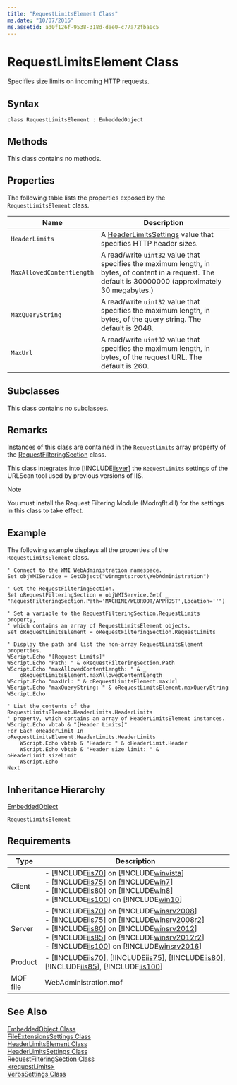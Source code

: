 ```yaml
---
title: "RequestLimitsElement Class"
ms.date: "10/07/2016"
ms.assetid: ad0f126f-9538-318d-dee0-c77a72fba0c5
---
```

# RequestLimitsElement Class
Specifies size limits on incoming HTTP requests.  
  
## Syntax  
  
```vbs  
class RequestLimitsElement : EmbeddedObject  
```  
  
## Methods  
 This class contains no methods.  
  
## Properties  
 The following table lists the properties exposed by the `RequestLimitsElement` class.  
  
|Name|Description|  
|----------|-----------------|  
|`HeaderLimits`|A [HeaderLimitsSettings](../wmi-provider/headerlimitssettings-class.md) value that specifies HTTP header sizes.|  
|`MaxAllowedContentLength`|A read/write `uint32` value that specifies the maximum length, in bytes, of content in a request. The default is 30000000 (approximately 30 megabytes.)|  
|`MaxQueryString`|A read/write `uint32` value that specifies the maximum length, in bytes, of the query string. The default is 2048.|  
|`MaxUrl`|A read/write `uint32` value that specifies the maximum length, in bytes, of the request URL. The default is 260.|  
  
## Subclasses  
 This class contains no subclasses.  
  
## Remarks  
 Instances of this class are contained in the `RequestLimits` array property of the [RequestFilteringSection](../wmi-provider/requestfilteringsection-class.md) class.  
  
 This class integrates into [!INCLUDE[iisver](../wmi-provider/includes/iisver-md.md)] the `RequestLimits` settings of the URLScan tool used by previous versions of IIS.  
  
> [!NOTE]
>  You must install the Request Filtering Module (Modrqflt.dll) for the settings in this class to take effect.  
  
## Example  
 The following example displays all the properties of the `RequestLimitsElement` class.  
  
```  
' Connect to the WMI WebAdministration namespace.  
Set objWMIService = GetObject("winmgmts:root\WebAdministration")  
  
' Get the RequestFilteringSection.  
Set oRequestFilteringSection = objWMIService.Get( _  
"RequestFilteringSection.Path='MACHINE/WEBROOT/APPHOST',Location=''")  
  
' Set a variable to the RequestFilteringSection.RequestLimits property,  
' which contains an array of RequestLimitsElement objects.  
Set oRequestLimitsElement = oRequestFilteringSection.RequestLimits  
  
' Display the path and list the non-array RequestLimitsElement properties.  
WScript.Echo "[Request Limits]"  
WScript.Echo "Path: " & oRequestFilteringSection.Path   
WScript.Echo "maxAllowedContentLength: " & _  
    oRequestLimitsElement.maxAllowedContentLength  
WScript.Echo "maxUrl: " & oRequestLimitsElement.maxUrl  
WScript.Echo "maxQueryString: " & oRequestLimitsElement.maxQueryString  
WScript.Echo   
  
' List the contents of the RequestLimitsElement.HeaderLimits.HeaderLimits  
' property, which contains an array of HeaderLimitsElement instances.  
WScript.Echo vbtab & "[Header Limits]"  
For Each oHeaderLimit In oRequestLimitsElement.HeaderLimits.HeaderLimits  
    WScript.Echo vbtab & "Header: " & oHeaderLimit.Header  
    WScript.Echo vbtab & "Header size limit: " & oHeaderLimit.sizeLimit  
    WScript.Echo   
Next  
```  
  
## Inheritance Hierarchy  
 [EmbeddedObject](../wmi-provider/embeddedobject-class.md)  
  
 `RequestLimitsElement`  
  
## Requirements  
  
|Type|Description|  
|----------|-----------------|  
|Client|-   [!INCLUDE[iis70](../wmi-provider/includes/iis70-md.md)] on [!INCLUDE[winvista](../wmi-provider/includes/winvista-md.md)]<br />-   [!INCLUDE[iis75](../wmi-provider/includes/iis75-md.md)] on [!INCLUDE[win7](../wmi-provider/includes/win7-md.md)]<br />-   [!INCLUDE[iis80](../wmi-provider/includes/iis80-md.md)] on [!INCLUDE[win8](../wmi-provider/includes/win8-md.md)]<br />-   [!INCLUDE[iis100](../wmi-provider/includes/iis100-md.md)] on [!INCLUDE[win10](../wmi-provider/includes/win10-md.md)]|  
|Server|-   [!INCLUDE[iis70](../wmi-provider/includes/iis70-md.md)] on [!INCLUDE[winsrv2008](../wmi-provider/includes/winsrv2008-md.md)]<br />-   [!INCLUDE[iis75](../wmi-provider/includes/iis75-md.md)] on [!INCLUDE[winsrv2008r2](../wmi-provider/includes/winsrv2008r2-md.md)]<br />-   [!INCLUDE[iis80](../wmi-provider/includes/iis80-md.md)] on [!INCLUDE[winsrv2012](../wmi-provider/includes/winsrv2012-md.md)]<br />-   [!INCLUDE[iis85](../wmi-provider/includes/iis85-md.md)] on [!INCLUDE[winsrv2012r2](../wmi-provider/includes/winsrv2012r2-md.md)]<br />-   [!INCLUDE[iis100](../wmi-provider/includes/iis100-md.md)] on [!INCLUDE[winsrv2016](../wmi-provider/includes/winsrv2016-md.md)]|  
|Product|-   [!INCLUDE[iis70](../wmi-provider/includes/iis70-md.md)], [!INCLUDE[iis75](../wmi-provider/includes/iis75-md.md)], [!INCLUDE[iis80](../wmi-provider/includes/iis80-md.md)], [!INCLUDE[iis85](../wmi-provider/includes/iis85-md.md)], [!INCLUDE[iis100](../wmi-provider/includes/iis100-md.md)]|  
|MOF file|WebAdministration.mof|  
  
## See Also  
 [EmbeddedObject Class](../wmi-provider/embeddedobject-class.md)   
 [FileExtensionsSettings Class](../wmi-provider/fileextensionssettings-class.md)   
 [HeaderLimitsElement Class](../wmi-provider/headerlimitselement-class.md)   
 [HeaderLimitsSettings Class](../wmi-provider/headerlimitssettings-class.md)   
 [RequestFilteringSection Class](../wmi-provider/requestfilteringsection-class.md)   
 [\<requestLimits>](https://msdn.microsoft.com/library/2464898f-f4aa-4955-919e-ed7492ad2b78)   
 [VerbsSettings Class](../wmi-provider/verbssettings-class.md)